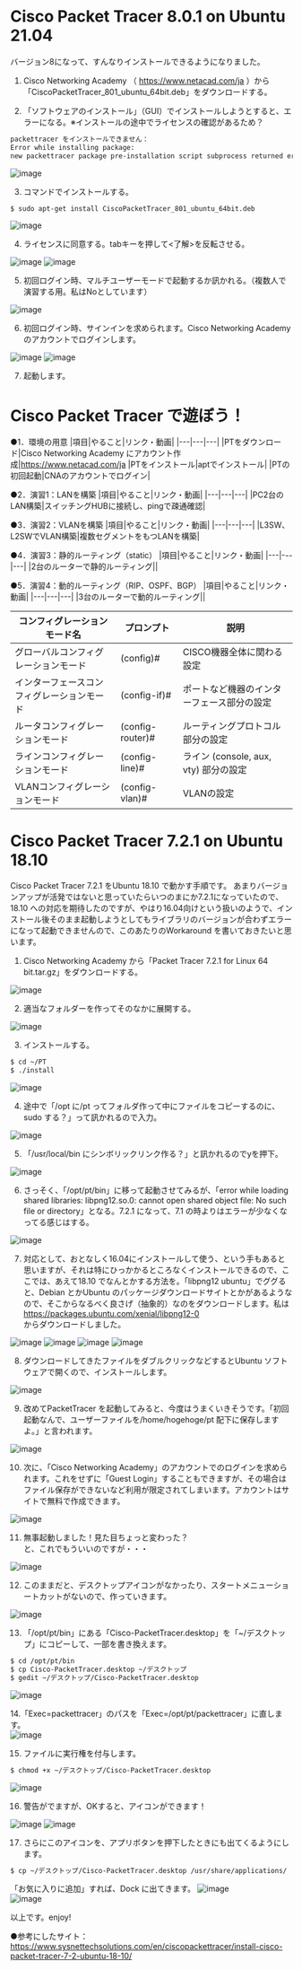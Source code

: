 # Cisco Packet Tracer 8.0.1 on Ubuntu 21.04
バージョン8になって、すんなりインストールできるようになりました。
1. Cisco Networking Academy （ https://www.netacad.com/ja ）から「CiscoPacketTracer_801_ubuntu_64bit.deb」をダウンロードする。  

2. 「ソフトウェアのインストール」（GUI）でインストールしようとすると、エラーになる。※インストールの途中でライセンスの確認があるため？
```sh
packettracer をインストールできません：  
Error while installing package:  
new packettracer package pre-installation script subprocess returned error exit status 1 
```
<img src="images/002.png" alt="image">  

3. コマンドでインストールする。
```sh
$ sudo apt-get install CiscoPacketTracer_801_ubuntu_64bit.deb  
```  
<img src="images/003.png" alt="image">  

4. ライセンスに同意する。tabキーを押して<了解>を反転させる。
<img src="images/004.png" alt="image">  
<img src="images/004_2.png" alt="image">  

5. 初回ログイン時、マルチユーザーモードで起動するか訊かれる。（複数人で演習する用。私はNoとしています）
<img src="images/005.png" alt="image">  

6. 初回ログイン時、サインインを求められます。Cisco Networking Academy のアカウントでログインします。
<img src="images/006.png" alt="image">  
<img src="images/006_2.png" alt="image">  

7. 起動します。

# Cisco Packet Tracer で遊ぼう！
●1．環境の用意
|項目|やること|リンク・動画|
|---|---|---|
|PTをダウンロード|Cisco Networking Academy にアカウント作成|https://www.netacad.com/ja
|PTをインストール|aptでインストール|
|PTの初回起動|CNAのアカウントでログイン|

●2．演習1：LANを構築
|項目|やること|リンク・動画|
|---|---|---|
|PC2台のLAN構築|スイッチングHUBに接続し、pingで疎通確認|

●3．演習2：VLANを構築
|項目|やること|リンク・動画|
|---|---|---|
|L3SW、L2SWでVLAN構築|複数セグメントをもつLANを構築|

●4．演習3：静的ルーティング（static）
|項目|やること|リンク・動画|
|---|---|---|
|2台のルーターで静的ルーティング||

●5．演習4：動的ルーティング（RIP、OSPF、BGP）
|項目|やること|リンク・動画|
|---|---|---|
|3台のルーターで動的ルーティング||


|コンフィグレーションモード名|プロンプト|説明|
|---|---|---|
|グローバルコンフィグレーションモード|(config)#|CISCO機器全体に関わる設定|
|インターフェースコンフィグレーションモード|(config-if)#|ポートなど機器のインターフェース部分の設定|
|ルータコンフィグレーションモード|(config-router)#|ルーティングプロトコル部分の設定|
|ラインコンフィグレーションモード|(config-line)#|ライン (console, aux, vty) 部分の設定|
|VLANコンフィグレーションモード|(config-vlan)#|VLANの設定|

# Cisco Packet Tracer 7.2.1 on Ubuntu 18.10
Cisco Packet Tracer 7.2.1 をUbuntu 18.10 で動かす手順です。
あまりバージョンアップが活発ではないと思っていたらいつのまにか7.2.1になっていたので、18.10 への対応を期待したのですが、やはり16.04向けという扱いのようで、インストール後そのまま起動しようとしてもライブラリのバージョンが合わずエラーになって起動できませんので、このあたりのWorkaround を書いておきたいと思います。  
  
1. Cisco Networking Academy から「Packet Tracer 7.2.1 for Linux 64 bit.tar.gz」をダウンロードする。  
<img src="images/01.png" alt="image">  
  
2. 適当なフォルダーを作ってそのなかに展開する。  
<img src="images/02.png" alt="image">  
  
3. インストールする。  
```sh
$ cd ~/PT  
$ ./install  
```  
<img src="images/03.png" alt="image">  
  
4. 途中で「/opt に/pt ってフォルダ作って中にファイルをコピーするのに、sudo する？」って訊かれるので入力。  
<img src="images/04.png" alt="image">  
  
5. 「/usr/local/bin にシンボリックリンク作る？」と訊かれるのでyを押下。
<img src="images/05.png" alt="image">  
  
6. さっそく、「/opt/pt/bin」に移って起動させてみるが、「error while loading shared libraries: libpng12.so.0: cannot open shared object file: No such file or directory」となる。7.2.1 になって、7.1 の時よりはエラーが少なくなってる感じはする。
<img src="images/06.png" alt="image">  
  
7. 対応として、おとなしく16.04にインストールして使う、という手もあると思いますが、それは特にひっかかるところなくインストールできるので、ここでは、あえて18.10 でなんとかする方法を。「libpng12 ubuntu」でググると、Debian とかUbuntu のパッケージダウンロードサイトとかがあるようなので、そこからなるべく良さげ（抽象的）なのをダウンロードします。私は  
https://packages.ubuntu.com/xenial/libpng12-0  
  からダウンロードしました。
<img src="images/07.png" alt="image">  
<img src="images/08.png" alt="image">  
<img src="images/09.png" alt="image">  
<img src="images/10.png" alt="image">  
  
8. ダウンロードしてきたファイルをダブルクリックなどするとUbuntu ソフトウェアで開くので、インストールします。
<img src="images/11.png" alt="image">  
  
9. 改めてPacketTracer を起動してみると、今度はうまくいきそうです。「初回起動なんで、ユーザーファイルを/home/hogehoge/pt 配下に保存しますよ。」と言われます。
<img src="images/12.png" alt="image">  
  
10. 次に、「Cisco Networking Academy」のアカウントでのログインを求められます。これをせずに「Guest Login」することもできますが、その場合はファイル保存ができないなど利用が限定されてしまいます。アカウントはサイトで無料で作成できます。
<img src="images/13.png" alt="image">  
  
11. 無事起動しました！見た目ちょっと変わった？  
と、これでもういいのですが・・・
<img src="images/14.png" alt="image">  
  
12. このままだと、デスクトップアイコンがなかったり、スタートメニューショートカットがないので、作っていきます。  
<img src="images/15.png" alt="image">  
  
13. 「/opt/pt/bin」にある「Cisco-PacketTracer.desktop」を「~/デスクトップ」にコピーして、一部を書き換えます。
```sh
$ cd /opt/pt/bin
$ cp Cisco-PacketTracer.desktop ~/デスクトップ
$ gedit ~/デスクトップ/Cisco-PacketTracer.desktop
```  
<img src="images/16.png" alt="image">  
  
14.「Exec=packettracer」のパスを「Exec=/opt/pt/packettracer」に直します。  
<img src="images/17.png" alt="image">  
  
15. ファイルに実行権を付与します。  
```sh
$ chmod +x ~/デスクトップ/Cisco-PacketTracer.desktop
```  
<img src="images/18.png" alt="image">  

16. 警告がでますが、OKすると、アイコンができます！  
<img src="images/19.png" alt="image">  
<img src="images/20.png" alt="image">  
  
17. さらにこのアイコンを、アプリボタンを押下したときにも出てくるようにします。  
```sh
$ cp ~/デスクトップ/Cisco-PacketTracer.desktop /usr/share/applications/
```  
「お気に入りに追加」すれば、Dock に出てきます。
<img src="images/21.png" alt="image">  
<img src="images/22.png" alt="image">  
  
以上です。enjoy!  
  
●参考にしたサイト：
https://www.sysnettechsolutions.com/en/ciscopackettracer/install-cisco-packet-tracer-7-2-ubuntu-18-10/
